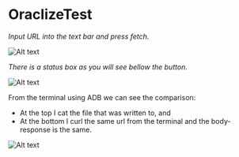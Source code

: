 # OraclizeTest
*Input URL into the text bar and press fetch.*

![Alt text](https://github.com/luka-damjanovic/OraclizeTest/blob/master/screenshots/OraclizeScreenShot1.jpg)

*There is a status box as you will see bellow the button.*

![Alt text](https://github.com/luka-damjanovic/OraclizeTest/blob/master/screenshots/OraclizeScreenShot2.jpg)

From the terminal using ADB we can see the comparison: 
 - At the top I cat the file that was written to, and
 - At the bottom I curl the same url from the terminal and the body-response is the same.

![Alt text](https://github.com/luka-damjanovic/OraclizeTest/blob/master/screenshots/ADB_Comparison.png)

